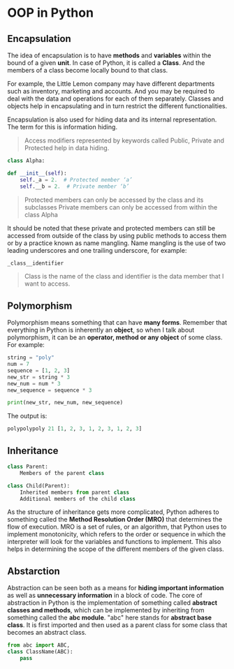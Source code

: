 # OOP in Python
## Encapsulation
The idea of encapsulation is to have **methods** and **variables** within the bound of a given **unit**. In case of Python, it is called a **Class**. And the members of a class become locally bound to that class.

For example, the Little Lemon company may have different departments such as inventory, marketing and accounts. And you may be required to deal with the data and operations for each of them separately. Classes and objects help in encapsulating and in turn restrict the different functionalities.

Encapsulation is also used for hiding data and its internal representation. The term for this is information hiding.  

> Access modifiers represented by keywords called Public, Private and Protected help in data hiding. 

```python
class Alpha:

def __init__(self):
    self._a = 2.  # Protected member ‘a’
    self.__b = 2.  # Private member ‘b’
```
> Protected members can only be accessed by the class and its subclasses
Private members can only be accessed from within the class Alpha

It should be noted that these private and protected members can still be accessed from outside of the class by using public methods to access them or by a practice known as name mangling. Name mangling is the use of two leading underscores and one trailing underscore, for example:

```python
_class__identifier 
```

> Class is the name of the class and identifier is the data member that I want to access.

## Polymorphism

Polymorphism means something that can have **many forms**.  Remember that everything in Python is inherently an **object**, so when I talk about polymorphism, it can be an **operator, method or any object** of some class.
For example:

```python
string = "poly"
num = 7
sequence = [1, 2, 3]
new_str = string * 3
new_num = num * 3
new_sequence = sequence * 3

print(new_str, new_num, new_sequence)
```
The output is:
```Python
polypolypoly 21 [1, 2, 3, 1, 2, 3, 1, 2, 3]
```

## Inheritance

```Python
class Parent:
    Members of the parent class

class Child(Parent):
    Inherited members from parent class
    Additional members of the child class
```
As the structure of inheritance gets more complicated, Python adheres to something called the **Method Resolution Order (MRO)** that determines the flow of execution. MRO is a set of rules, or an algorithm, that Python uses to implement monotonicity, which refers to the order or sequence in which the interpreter will look for the variables and functions to implement. This also helps in determining the scope of the different members of the given class.

## Abstarction
Abstraction can be seen both as a means for **hiding important information** as well as **unnecessary information** in a block of code. The core of abstraction in Python is the implementation of something called **abstract classes and methods**, which can be implemented by inheriting from something called the **abc module**. "abc" here stands for **abstract base class**. It is first imported and then used as a parent class for some class that becomes an abstract class. 

```Python
from abc import ABC,   
class ClassName(ABC):
    pass
```

